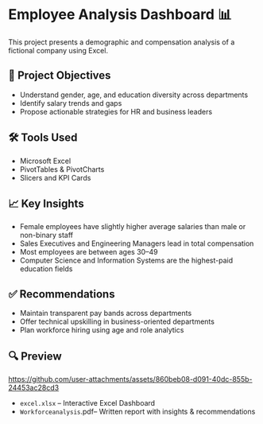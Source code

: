 # Employee Analysis Dashboard 📊

This project presents a demographic and compensation analysis of a fictional company using Excel.

## 📌 Project Objectives
- Understand gender, age, and education diversity across departments
- Identify salary trends and gaps
- Propose actionable strategies for HR and business leaders

## 🛠️ Tools Used
- Microsoft Excel
- PivotTables & PivotCharts
- Slicers and KPI Cards

## 📈 Key Insights
- Female employees have slightly higher average salaries than male or non-binary staff
- Sales Executives and Engineering Managers lead in total compensation
- Most employees are between ages 30–49
- Computer Science and Information Systems are the highest-paid education fields

## ✅ Recommendations
- Maintain transparent pay bands across departments
- Offer technical upskilling in business-oriented departments
- Plan workforce hiring using age and role analytics

## 🔍 Preview

https://github.com/user-attachments/assets/860beb08-d091-40dc-855b-24453ac28cd3


- `excel.xlsx` – Interactive Excel Dashboard
- `Workforceanalysis`.pdf– Written report with insights & recommendations


